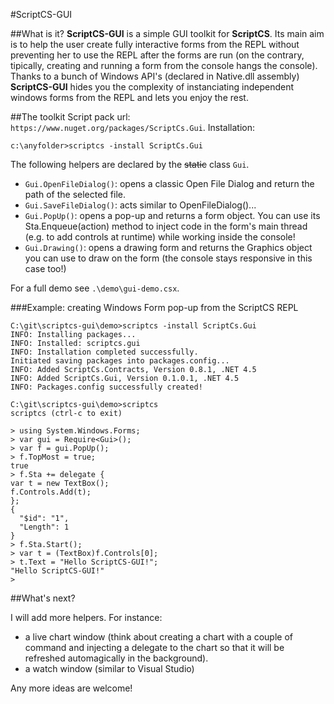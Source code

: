 #ScriptCS-GUI

##What is it?
**ScriptCS-GUI** is a simple GUI toolkit for **ScriptCS**.
Its main aim is to help the user create fully interactive forms from the REPL without preventing her to use the REPL after the forms are run (on the contrary, tipically, creating and running a form from the console hangs the console).
Thanks to a bunch of Windows API's (declared in Native.dll assembly) **ScriptCS-GUI** hides you the complexity of instanciating independent windows forms from the REPL and lets you enjoy the rest.

##The toolkit
Script pack url: `https://www.nuget.org/packages/ScriptCs.Gui`.
Installation: 

```batchfile
c:\anyfolder>scriptcs -install ScriptCs.Gui
```

The following helpers are declared by the ~~static~~ class `Gui`.

* `Gui.OpenFileDialog()`: opens a classic Open File Dialog and return the path of the selected file.
* `Gui.SaveFileDialog()`: acts similar to OpenFileDialog()...
* `Gui.PopUp()`: opens a pop-up and returns a form object. You can use its Sta.Enqueue(action) method to inject code in the form's main thread (e.g. to add controls at runtime) while working inside the console!
* `Gui.Drawing()`: opens a drawing form and returns the Graphics object you can use to draw on the form (the console stays responsive in this case too!)

For a full demo see `.\demo\gui-demo.csx`.

###Example: creating Windows Form pop-up from the ScriptCS REPL
```batchfile
C:\git\scriptcs-gui\demo>scriptcs -install ScriptCs.Gui
INFO: Installing packages...
INFO: Installed: scriptcs.gui
INFO: Installation completed successfully.
Initiated saving packages into packages.config...
INFO: Added ScriptCs.Contracts, Version 0.8.1, .NET 4.5
INFO: Added ScriptCs.Gui, Version 0.1.0.1, .NET 4.5
INFO: Packages.config successfully created!

C:\git\scriptcs-gui\demo>scriptcs
scriptcs (ctrl-c to exit)

> using System.Windows.Forms;
> var gui = Require<Gui>();
> var f = gui.PopUp();
> f.TopMost = true;
true
> f.Sta += delegate {
var t = new TextBox();
f.Controls.Add(t);
};
{
  "$id": "1",
  "Length": 1
}
> f.Sta.Start();
> var t = (TextBox)f.Controls[0];
> t.Text = "Hello ScriptCS-GUI!";
"Hello ScriptCS-GUI!"
>
```

##What's next?

I will add more helpers. For instance:
* a live chart window (think about creating a chart with a couple of command and injecting a delegate to the chart so that it will be refreshed automagically in the background).
* a watch window (similar to Visual Studio)

Any more ideas are welcome!



